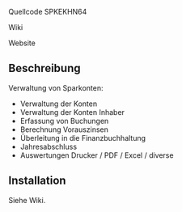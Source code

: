 Quellcode SPKEKHN64

Wiki

Website


<Ihr-Projekt-Titel>

## Beschreibung

Verwaltung von Sparkonten:

- Verwaltung der Konten
- Verwaltung der Konten Inhaber
- Erfassung von Buchungen
- Berechnung Vorauszinsen
- Überleitung in die Finanzbuchhaltung
- Jahresabschluss
- Auswertungen Drucker / PDF / Excel / diverse


## Installation

Siehe Wiki.

